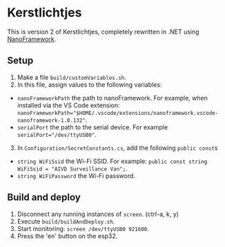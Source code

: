 # Kerstlichtjes

This is version 2 of Kerstlichtjes, completely rewritten in .NET using [NanoFramework](https://www.nanoframework.net/).

## Setup
1. Make a file `build/customVariables.sh`.
1. In this file, assign values to the following variables:
  - `nanoFrameworkPath` the path to nanoFramework. For example, when installed via the VS Code extension: `nanoFrameworkPath="$HOME/.vscode/extensions/nanoframework.vscode-nanoframework-1.0.132"`.
  - `serialPort` the path to the serial device. For example `serialPort="/dev/ttyUSB0"`.
3. In `Configuration/SecretConstants.cs`, add the following `public const`s
  - `string WiFiSsid` the Wi-Fi SSID. For example: `public const string WiFiSsid = "AIVD Surveillance Van";`.
  - `string WiFiPassword` the Wi-Fi password.


## Build and deploy
1. Disconnect any running instances of `screen`. (ctrl-a, k, y)
1. Execute `build/buildAndDeploy.sh`.
1. Start monitoring: `screen /dev/ttyUSB0 921600`.
1. Press the 'en' button on the esp32.